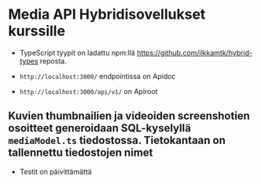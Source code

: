 # Media API Hybridisovellukset kurssille

- TypeScript tyypit on ladattu npm:llä <https://github.com/ilkkamtk/hybrid-types> reposta.

- `http://localhost:3000/` endpointissa on Apidoc

- `http://localhost:3000/api/v1/` on Apiroot

## Kuvien thumbnailien ja videoiden screenshotien osoitteet generoidaan SQL-kyselyllä `mediaModel.ts` tiedostossa. Tietokantaan on tallennettu tiedostojen nimet

- Testit on päivittämättä
